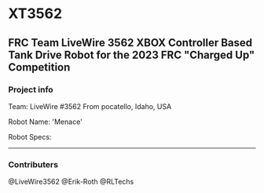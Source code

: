 # XT3562

## FRC Team LiveWire 3562 XBOX Controller Based Tank Drive Robot for the 2023 FRC "Charged Up" Competition

### Project info
Team: LiveWire #3562 From pocatello, Idaho, USA

Robot Name: 'Menace'

Robot Specs:


---
### Contributers

@LiveWire3562 @Erik-Roth @RLTechs